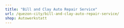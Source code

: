 ```yaml
---
title: "Bill and Clay Auto Repair Service"
url: /quezon-city/bill-and-clay-auto-repair-service/
shop: Autowerkstatt
---
```

